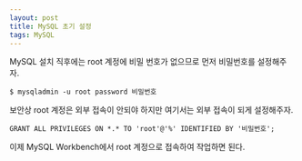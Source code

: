 ```yaml
---
layout: post
title: MySQL 초기 설정
tags: MySQL
---
```


MySQL 설치 직후에는 root 계정에 비밀 번호가 없으므로 먼저 비밀번호를 설정해주자.
```
$ mysqladmin -u root password 비밀번호
```

보안상 root 계정은 외부 접속이 안되야 하지만 여기서는 외부 접속이 되게 설정해주자.

```
GRANT ALL PRIVILEGES ON *.* TO 'root'@'%' IDENTIFIED BY '비밀번호';
```

이제 MySQL Workbench에서 root 계정으로 접속하여 작업하면 된다.
